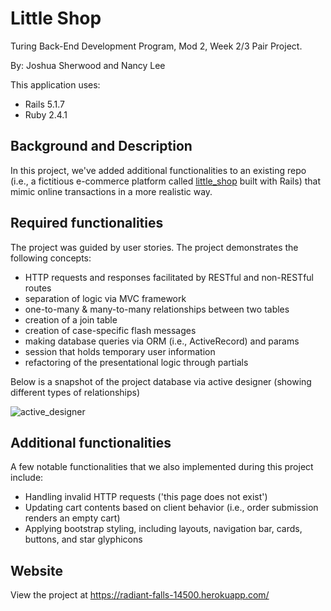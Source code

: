 # Little Shop
Turing Back-End Development Program, Mod 2, Week 2/3 Pair Project.

By: Joshua Sherwood and Nancy Lee

This application uses:
- Rails 5.1.7
- Ruby 2.4.1


## Background and Description
In this project, we've added additional functionalities to an existing repo (i.e., a fictitious e-commerce platform called [little_shop](https://github.com/turingschool-examples/little_shop_1906) built with Rails) that mimic online transactions in a more realistic way.


## Required functionalities
The project was guided by user stories. The project demonstrates the following concepts:

- HTTP requests and responses facilitated by RESTful and non-RESTful routes
- separation of logic via MVC framework
- one-to-many & many-to-many relationships between two tables
- creation of a join table
- creation of case-specific flash messages
- making database queries via ORM (i.e., ActiveRecord) and params
- session that holds temporary user information
- refactoring of the presentational logic through partials

Below is a snapshot of the project database via active designer (showing different types of relationships)

![active_designer](https://user-images.githubusercontent.com/49769068/63899207-3f524600-c9b9-11e9-9eae-13e70630ddc4.png)


## Additional functionalities
A few notable functionalities that we also implemented during this project include:

- Handling invalid HTTP requests ('this page does not exist')
- Updating cart contents based on client behavior (i.e., order submission renders an empty cart)
- Applying bootstrap styling, including layouts, navigation bar, cards, buttons, and star glyphicons

## Website
   View the project at https://radiant-falls-14500.herokuapp.com/ 
